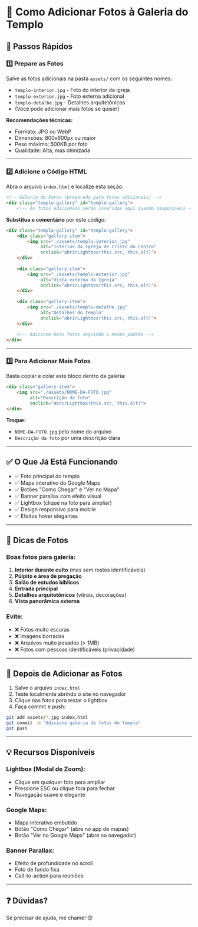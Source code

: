 # 📸 Como Adicionar Fotos à Galeria do Templo

## 🎯 Passos Rápidos

### 1️⃣ **Prepare as Fotos**

Salve as fotos adicionais na pasta `assets/` com os seguintes nomes:
- `templo-interior.jpg` - Foto do interior da igreja
- `templo-exterior.jpg` - Foto externa adicional
- `templo-detalhe.jpg` - Detalhes arquitetônicos
- (Você pode adicionar mais fotos se quiser)

**Recomendações técnicas:**
- Formato: JPG ou WebP
- Dimensões: 800x600px ou maior
- Peso máximo: 500KB por foto
- Qualidade: Alta, mas otimizada

---

### 2️⃣ **Adicione o Código HTML**

Abra o arquivo `index.html` e localize esta seção:

```html
<!-- Galeria de Fotos (preparada para fotos adicionais) -->
<div class="templo-gallery" id="templo-gallery">
    <!-- As fotos adicionais serão inseridas aqui quando disponíveis -->
```

**Substitua o comentário** por este código:

```html
<div class="templo-gallery" id="templo-gallery">
    <div class="gallery-item">
        <img src="./assets/templo-interior.jpg" 
             alt="Interior da Igreja de Cristo do Centro" 
             onclick="abrirLightbox(this.src, this.alt)">
    </div>
    
    <div class="gallery-item">
        <img src="./assets/templo-exterior.jpg" 
             alt="Vista externa da Igreja" 
             onclick="abrirLightbox(this.src, this.alt)">
    </div>
    
    <div class="gallery-item">
        <img src="./assets/templo-detalhe.jpg" 
             alt="Detalhes do templo" 
             onclick="abrirLightbox(this.src, this.alt)">
    </div>
    
    <!-- Adicione mais fotos seguindo o mesmo padrão -->
</div>
```

---

### 3️⃣ **Para Adicionar Mais Fotos**

Basta copiar e colar este bloco dentro da galeria:

```html
<div class="gallery-item">
    <img src="./assets/NOME-DA-FOTO.jpg" 
         alt="Descrição da foto" 
         onclick="abrirLightbox(this.src, this.alt)">
</div>
```

**Troque:**
- `NOME-DA-FOTO.jpg` pelo nome do arquivo
- `Descrição da foto` por uma descrição clara

---

## ✅ **O Que Já Está Funcionando**

- ✅ Foto principal do templo
- ✅ Mapa interativo do Google Maps
- ✅ Botões "Como Chegar" e "Ver no Mapa"
- ✅ Banner parallax com efeito visual
- ✅ Lightbox (clique na foto para ampliar)
- ✅ Design responsivo para mobile
- ✅ Efeitos hover elegantes

---

## 🎨 **Dicas de Fotos**

### **Boas fotos para galeria:**
1. **Interior durante culto** (mas sem rostos identificáveis)
2. **Púlpito e área de pregação**
3. **Salão de estudos bíblicos**
4. **Entrada principal**
5. **Detalhes arquitetônicos** (vitrais, decorações)
6. **Vista panorâmica externa**

### **Evite:**
- ❌ Fotos muito escuras
- ❌ Imagens borradas
- ❌ Arquivos muito pesados (> 1MB)
- ❌ Fotos com pessoas identificáveis (privacidade)

---

## 🚀 **Depois de Adicionar as Fotos**

1. Salve o arquivo `index.html`
2. Teste localmente abrindo o site no navegador
3. Clique nas fotos para testar o lightbox
4. Faça commit e push:

```bash
git add assets/*.jpg index.html
git commit -m "Adiciona galeria de fotos do templo"
git push
```

---

## 💡 **Recursos Disponíveis**

### **Lightbox (Modal de Zoom):**
- Clique em qualquer foto para ampliar
- Pressione ESC ou clique fora para fechar
- Navegação suave e elegante

### **Google Maps:**
- Mapa interativo embutido
- Botão "Como Chegar" (abre no app de mapas)
- Botão "Ver no Google Maps" (abre no navegador)

### **Banner Parallax:**
- Efeito de profundidade no scroll
- Foto de fundo fixa
- Call-to-action para reuniões

---

## ❓ Dúvidas?

Se precisar de ajuda, me chame! 😊

